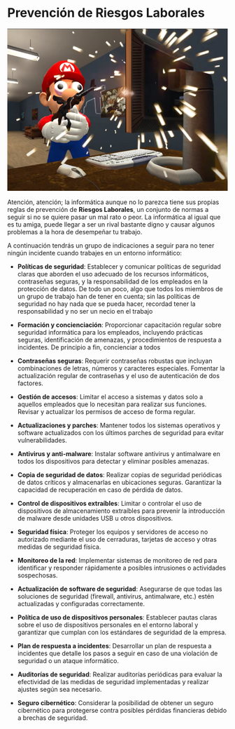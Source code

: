 # Prevención de Riesgos Laborales

![Danger, Danger! High Voltage](/img/Prevencion.png)

Atención, atención; la informática aunque no lo parezca tiene sus propias reglas de prevención de **Riesgos Laborales**, un conjunto de normas a seguir si no se quiere pasar un mal rato o peor. La informática al igual que es tu amiga, 
puede llegar a ser un rival bastante digno y causar algunos problemas a la hora de desempeñar tu trabajo.

A continuación tendrás un grupo de indicaciones a seguir para no tener ningún incidente cuando trabajes en un entorno informático:
* **Políticas de seguridad**: Establecer y comunicar políticas de seguridad claras que aborden el uso adecuado de los recursos informáticos, contraseñas seguras, y la responsabilidad de los empleados en la protección de datos. De todo un poco, algo que todos los miembros de un grupo de trabajo han de tener en cuenta; sin las políticas de seguridad no hay nada que se pueda hacer, recordad tener la responsabilidad y no ser un necio en el trabajo

* **Formación y concienciación**: Proporcionar capacitación regular sobre seguridad informática para los empleados, incluyendo prácticas seguras, identificación de amenazas, y procedimientos de respuesta a incidentes. De principio a fin, concienciar a todos

* **Contraseñas seguras**: Requerir contraseñas robustas que incluyan combinaciones de letras, números y caracteres especiales. Fomentar la actualización regular de contraseñas y el uso de autenticación de dos factores.

* **Gestión de accesos**: Limitar el acceso a sistemas y datos solo a aquellos empleados que lo necesitan para realizar sus funciones. Revisar y actualizar los permisos de acceso de forma regular.

* **Actualizaciones y parches**: Mantener todos los sistemas operativos y software actualizados con los últimos parches de seguridad para evitar vulnerabilidades.

* **Antivirus y anti-malware**: Instalar software antivirus y antimalware en todos los dispositivos para detectar y eliminar posibles amenazas.

* **Copia de seguridad de datos**: Realizar copias de seguridad periódicas de datos críticos y almacenarlas en ubicaciones seguras. Garantizar la capacidad de recuperación en caso de pérdida de datos.

* **Control de dispositivos extraíbles**: Limitar o controlar el uso de dispositivos de almacenamiento extraíbles para prevenir la introducción de malware desde unidades USB u otros dispositivos.

* **Seguridad física**: Proteger los equipos y servidores de acceso no autorizado mediante el uso de cerraduras, tarjetas de acceso y otras medidas de seguridad física.

* **Monitoreo de la red**: Implementar sistemas de monitoreo de red para identificar y responder rápidamente a posibles intrusiones o actividades sospechosas.

* **Actualización de software de seguridad**: Asegurarse de que todas las soluciones de seguridad (firewall, antivirus, antimalware, etc.) estén actualizadas y configuradas correctamente.

* **Política de uso de dispositivos personales**: Establecer pautas claras sobre el uso de dispositivos personales en el entorno laboral y garantizar que cumplan con los estándares de seguridad de la empresa.

* **Plan de respuesta a incidentes**: Desarrollar un plan de respuesta a incidentes que detalle los pasos a seguir en caso de una violación de seguridad o un ataque informático.

* **Auditorías de seguridad**: Realizar auditorías periódicas para evaluar la efectividad de las medidas de seguridad implementadas y realizar ajustes según sea necesario.

* **Seguro cibernético**: Considerar la posibilidad de obtener un seguro cibernético para protegerse contra posibles pérdidas financieras debido a brechas de seguridad.


